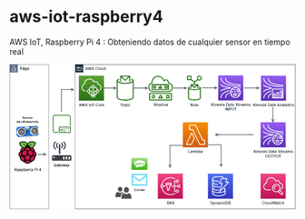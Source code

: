 # aws-iot-raspberry4
AWS IoT, Raspberry Pi 4 : Obteniendo datos de cualquier sensor en tiempo real

<img src="https://github.com/luisgradossalinas/aws-iot-raspberry4/blob/master/RunForrest-Diagrama.png">



